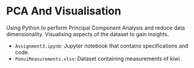 # PCA And Visualisation

Using Python to perform Principal Component Analysis and reduce data dimensionality. Visualising aspects of the dataset to gain insights.

- `Assignment3.ipynb`: Jupyter notebook that contains specifications and code.
- `PonuiMeasurements.xlsx`: Dataset containing measurements of kiwi.